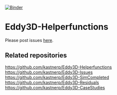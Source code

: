 [![Binder](https://mybinder.org/badge_logo.svg)](https://mybinder.org/v2/gh/kastnerp/Eddy3D-HelperFunctions/HEAD?labpath=read_bins.ipynb)

# Eddy3D-Helperfunctions

Please post issues [here](https://github.com/EnvironmentalSystemsLab/Eddy3D-Public/issues).

## Related repositories

https://github.com/kastnerp/Eddy3D-Helperfunctions  
https://github.com/kastnerp/Eddy3D-Issues  
https://github.com/kastnerp/Eddy3D-SimCompleted  
https://github.com/kastnerp/Eddy3D-Residuals  
https://github.com/kastnerp/Eddy3D-CaseStudies  
 
